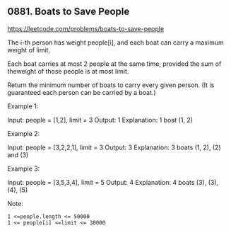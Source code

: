 ## 0881. Boats to Save People

https://leetcode.com/problems/boats-to-save-people

The i-th person has weight people[i], and each boat can carry a maximum weight of limit.

Each boat carries at most 2 people at the same time, provided the sum of theweight of those people is at most limit.

Return the minimum number of boats to carry every given person. (It is guaranteed each person can be carried by a boat.)

Example 1:

Input: people = [1,2], limit = 3
Output: 1
Explanation: 1 boat (1, 2)

Example 2:

Input: people = [3,2,2,1], limit = 3
Output: 3
Explanation: 3 boats (1, 2), (2) and (3)

Example 3:

Input: people = [3,5,3,4], limit = 5
Output: 4
Explanation: 4 boats (3), (3), (4), (5)

Note:

    1 <=people.length <= 50000
    1 <= people[i] <=limit <= 30000
